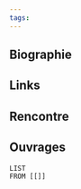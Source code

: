 ```yaml
---
tags:
---
```

## Biographie

## Links

## Rencontre

## Ouvrages 

```dataview 
LIST
FROM [[]]
```

